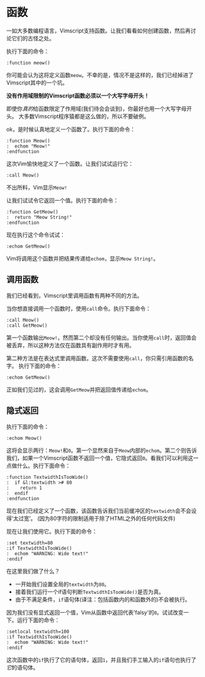 
函数
=========

一如大多数编程语言，Vimscript支持函数。让我们看看如何创建函数，然后再讨论它们的古怪之处。

执行下面的命令：

    :function meow()

你可能会认为这将定义函数`meow`。不幸的是，情况不是这样的，我们已经掉进了Vimscript其中的一个坑。

**没有作用域限制的Vimscript函数必须以一个大写字母开头！**

即使你*真的*给函数限定了作用域(我们待会会谈到)，你最好也用一个大写字母开头。
大多数Vimscript程序猿都是这么做的，所以不要破例。

ok，是时候认真地定义一个函数了。执行下面的命令：

    :function Meow()
    :  echom "Meow!"
    :endfunction

这次Vim愉快地定义了一个函数。让我们试试运行它：

    :call Meow()

不出所料，Vim显示`Meow!`

让我们试试令它返回一个值。执行下面的命令：

    :function GetMeow()
    :  return "Meow String!"
    :endfunction

现在执行这个命令试试：

    :echom GetMeow()

Vim将调用这个函数并把结果传递给`echom`，显示`Meow String!`。

调用函数
-----------------

我们已经看到，Vimscript里调用函数有两种不同的方法。

当你想直接调用一个函数时，使用`call`命令。执行下面命令：

    :call Meow()
    :call GetMeow()

第一个函数输出`Meow!`，然而第二个却没有任何输出。当你使用`call`时，返回值会被丢弃，所以这种方法仅在函数具有副作用时才有用。

第二种方法是在表达式里调用函数。这次不需要使用`call`，你只需引用函数的名字。
执行下面的命令：

    :echom GetMeow()

正如我们见过的，这会调用`GetMeow`并把返回值传递给`echom`。

隐式返回
------------------

执行下面的命令：

    :echom Meow()

这将会显示两行：`Meow!`和`0`。第一个显然来自于`Meow`内部的`echom`。第二个则告诉我们，如果一个Vimscript函数不返回一个值，它隐式返回`0`。看我们可以利用这一点做什么。执行下面命令：

    :function TextwidthIsTooWide()
    :  if &l:textwidth ># 80
    :    return 1
    :  endif
    :endfunction

现在我们已经定义了一个函数，该函数告诉我们当前缓冲区的`textwidth`会不会设得‘太过宽’。
(因为80字符的限制适用于除了HTML之外的任何代码文件)

现在让我们使用它。执行下面的命令：

    :set textwidth=80
    :if TextwidthIsTooWide()
    :  echom "WARNING: Wide text!"
    :endif

在这里我们做了什么？

* 一开始我们设置全局的`textwidth`为`80`。
* 接着我们运行一个if语句判断`TextwidthIsTooWide()`是否为真。
* 由于不满足条件，`if`语句体(译注：包括函数内的和函数外的)不会被执行。

因为我们没有显式返回一个值，Vim从函数中返回代表'falsy'的`0`。试试改变一下。运行下面的命令：

    :setlocal textwidth=100
    :if TextwidthIsTooWide()
    :  echom "WARNING: Wide text!"
    :endif

这次函数中的`if`执行了它的语句体，返回`1`，并且我们手工输入的`if`语句也执行了*它*的语句体。

